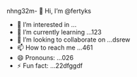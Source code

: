 nhng32m- 👋 Hi, I’m @fertyks
- 👀 I’m interested in ...
- 🌱 I’m currently learning ...123
- 💞️ I’m looking to collaborate on ...dsrew
- 📫 How to reach me ...461
- 😄 Pronouns: ...026
- ⚡ Fun fact: ...22dfggdf

<!---rht
fertyks/fertyks is a ✨ special ✨ repository becauseasf its 123README.md` (this file) appears on your GitHub profil45ewf5e.
You can click the Preview link to take a look at your changes.f
gddg645
ds
